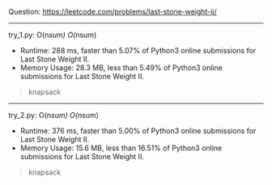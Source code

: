 Question: https://leetcode.com/problems/last-stone-weight-ii/

---

try_1.py: O(n*sum) O(n*sum)

* Runtime: 288 ms, faster than 5.07% of Python3 online submissions for Last Stone Weight II.
* Memory Usage: 28.3 MB, less than 5.49% of Python3 online submissions for Last Stone Weight II.

> knapsack

---

try_2.py: O(n*sum) O(n*sum)

* Runtime: 376 ms, faster than 5.00% of Python3 online submissions for Last Stone Weight II.
* Memory Usage: 15.6 MB, less than 16.51% of Python3 online submissions for Last Stone Weight II.

> knapsack
